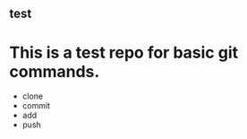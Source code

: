 ## test
This is a test repo for basic git commands.
==============================================
* clone
* commit
* add
* push
